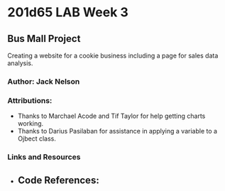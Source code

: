 # 201d65 LAB Week 3

## Bus Mall Project

Creating a website for a cookie business including a page for sales data analysis.

### Author: Jack Nelson

### Attributions:

  - Thanks to Marchael Acode and Tif Taylor for help getting charts working.
  - Thanks to Darius Pasilaban for assistance in applying a variable to a Ojbect class.

### Links and Resources

  - Code References:
    - 



